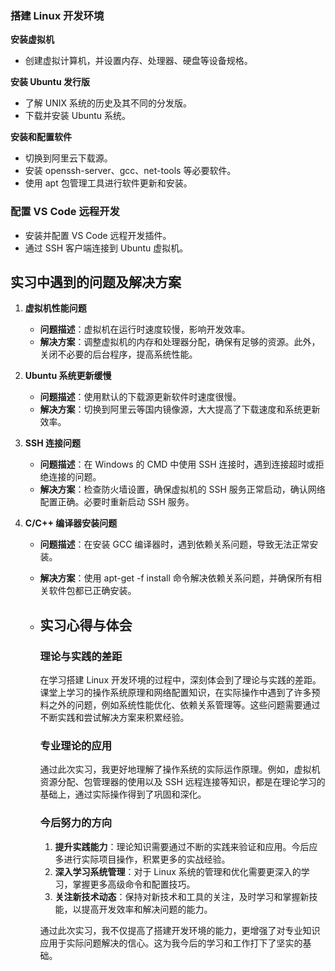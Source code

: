 ### 搭建 Linux 开发环境

**安装虚拟机**

- 创建虚拟计算机，并设置内存、处理器、硬盘等设备规格。

**安装 Ubuntu 发行版**

- 了解 UNIX 系统的历史及其不同的分发版。
- 下载并安装 Ubuntu 系统。

**安装和配置软件**

- 切换到阿里云下载源。
- 安装 openssh-server、gcc、net-tools 等必要软件。
- 使用 apt 包管理工具进行软件更新和安装。

### 配置 VS Code 远程开发

- 安装并配置 VS Code 远程开发插件。
- 通过 SSH 客户端连接到 Ubuntu 虚拟机。

## 实习中遇到的问题及解决方案

1. **虚拟机性能问题**

   - **问题描述**：虚拟机在运行时速度较慢，影响开发效率。
   - **解决方案**：调整虚拟机的内存和处理器分配，确保有足够的资源。此外，关闭不必要的后台程序，提高系统性能。

2. **Ubuntu 系统更新缓慢**

   - **问题描述**：使用默认的下载源更新软件时速度很慢。
   - **解决方案**：切换到阿里云等国内镜像源，大大提高了下载速度和系统更新效率。

3. **SSH 连接问题**

   - **问题描述**：在 Windows 的 CMD 中使用 SSH 连接时，遇到连接超时或拒绝连接的问题。
   - **解决方案**：检查防火墙设置，确保虚拟机的 SSH 服务正常启动，确认网络配置正确。必要时重新启动 SSH 服务。

4. **C/C++ 编译器安装问题**

   - **问题描述**：在安装 GCC 编译器时，遇到依赖关系问题，导致无法正常安装。

   - **解决方案**：使用 apt-get -f install 命令解决依赖关系问题，并确保所有相关软件包都已正确安装。

   - ## 实习心得与体会

     ### 理论与实践的差距

     在学习搭建 Linux 开发环境的过程中，深刻体会到了理论与实践的差距。课堂上学习的操作系统原理和网络配置知识，在实际操作中遇到了许多预料之外的问题，例如系统性能优化、依赖关系管理等。这些问题需要通过不断实践和尝试解决方案来积累经验。

     ### 专业理论的应用

     通过此次实习，我更好地理解了操作系统的实际运作原理。例如，虚拟机资源分配、包管理器的使用以及 SSH 远程连接等知识，都是在理论学习的基础上，通过实际操作得到了巩固和深化。

     ### 今后努力的方向

     1. **提升实践能力**：理论知识需要通过不断的实践来验证和应用。今后应多进行实际项目操作，积累更多的实战经验。
     2. **深入学习系统管理**：对于 Linux 系统的管理和优化需要更深入的学习，掌握更多高级命令和配置技巧。
     3. **关注新技术动态**：保持对新技术和工具的关注，及时学习和掌握新技能，以提高开发效率和解决问题的能力。

     通过此次实习，我不仅提高了搭建开发环境的能力，更增强了对专业知识应用于实际问题解决的信心。这为我今后的学习和工作打下了坚实的基础。
